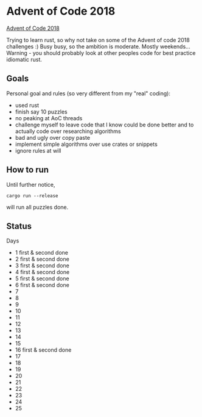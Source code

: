 # Advent of Code 2018

[Advent of Code 2018](https://adventofcode.com/2018)

Trying to learn rust, so why not take on some of the Advent of code 2018 challenges :)
Busy busy, so the ambition is moderate. Mostly weekends... 
Warning - you should probably look at other peoples code for best practice idiomatic rust.

## Goals

Personal goal and rules (so very different from my "real" coding):
 
  * used rust
  * finish say 10 puzzles
  * no peaking at AoC threads
  * challenge myself to leave code that I know could be done better and to actually code over researching algorithms
  * bad and ugly over copy paste
  * implement simple algorithms over use crates or snippets
  * ignore rules at will

## How to run

Until further notice, 

    cargo run --release

will run all puzzles done. 

## Status

Days

* 1 first & second done
* 2 first & second done
* 3 first & second done
* 4 first & second done
* 5 first & second done
* 6 first & second done
* 7
* 8
* 9
* 10
* 11
* 12
* 13
* 14
* 15
* 16 first & second done
* 17
* 18
* 19
* 20
* 21
* 22
* 23
* 24
* 25